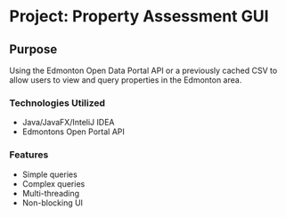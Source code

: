 # **Project: Property Assessment GUI**
## Purpose
Using the Edmonton Open Data Portal API or a previously cached CSV to allow users to view and query properties in the Edmonton area.
### Technologies Utilized
- Java/JavaFX/InteliJ IDEA
- Edmontons Open Portal API

### Features
- Simple queries
- Complex queries
- Multi-threading 
- Non-blocking UI

